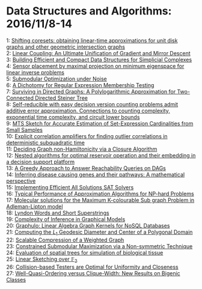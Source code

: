 # Data Structures and Algorithms: 2016/11/8-14  
1: [Shifting coresets: obtaining linear-time approximations for unit disk  graphs and other geometric intersection graphs](https://doi.org/10.48550/arXiv.1402.4722)  
2: [Linear Coupling: An Ultimate Unification of Gradient and Mirror Descent](https://doi.org/10.48550/arXiv.1407.1537)  
3: [Building Efficient and Compact Data Structures for Simplicial Complexes](https://doi.org/10.48550/arXiv.1503.07444)  
4: [Sensor placement by maximal projection on minimum eigenspace for linear  inverse problems](https://doi.org/10.48550/arXiv.1506.00747)  
5: [Submodular Optimization under Noise](https://doi.org/10.48550/arXiv.1601.03095)  
6: [A Dichotomy for Regular Expression Membership Testing](https://doi.org/10.48550/arXiv.1611.00918)  
7: [Surviving in Directed Graphs: A Polylogarithmic Approximation for  Two-Connected Directed Steiner Tree](https://doi.org/10.48550/arXiv.1611.01644)  
8: [Self-reducible with easy decision version counting problems admit  additive error approximation. Connections to counting complexity, exponential  time complexity, and circuit lower bounds](https://doi.org/10.48550/arXiv.1611.01706)  
9: [MTS Sketch for Accurate Estimation of Set-Expression Cardinalities from  Small Samples](https://doi.org/10.48550/arXiv.1611.01853)  
10: [Explicit correlation amplifiers for finding outlier correlations in  deterministic subquadratic time](https://doi.org/10.48550/arXiv.1606.05608)  
11: [Deciding Graph non-Hamiltonicity via a Closure Algorithm](https://doi.org/10.48550/arXiv.1611.01710)  
12: [Nested algorithms for optimal reservoir operation and their embedding in  a decision support platform](https://doi.org/10.48550/arXiv.1611.02308)  
13: [A Greedy Approach to Answer Reachability Queries on DAGs](https://doi.org/10.48550/arXiv.1611.02506)  
14: [Inferring disease causing genes and their pathways: A mathematical  perspective](https://doi.org/10.48550/arXiv.1611.02538)  
15: [Implementing Efficient All Solutions SAT Solvers](https://doi.org/10.48550/arXiv.1510.00523)  
16: [Typical Performance of Approximation Algorithms for NP-hard Problems](https://doi.org/10.48550/arXiv.1605.04679)  
17: [Molecular solutions for the Maximum K-colourable Sub graph Problem in  Adleman-Lipton model](https://doi.org/10.48550/arXiv.1610.07294)  
18: [Lyndon Words and Short Superstrings](https://doi.org/10.48550/arXiv.1205.6787)  
19: [Complexity of Inference in Graphical Models](https://doi.org/10.48550/arXiv.1206.3240)  
20: [Graphulo: Linear Algebra Graph Kernels for NoSQL Databases](https://doi.org/10.48550/arXiv.1508.07372)  
21: [Computing the $L_1$ Geodesic Diameter and Center of a Polygonal Domain](https://doi.org/10.48550/arXiv.1512.07160)  
22: [Scalable Compression of a Weighted Graph](https://doi.org/10.48550/arXiv.1611.03159)  
23: [Constrained Submodular Maximization via a Non-symmetric Technique](https://doi.org/10.48550/arXiv.1611.03253)  
24: [Evaluation of spatial trees for simulation of biological tissue](https://doi.org/10.48550/arXiv.1611.03358)  
25: [Linear Sketching over $\mathbb F_2$](https://doi.org/10.48550/arXiv.1611.01879)  
26: [Collision-based Testers are Optimal for Uniformity and Closeness](https://doi.org/10.48550/arXiv.1611.03579)  
27: [Well-Quasi-Ordering versus Clique-Width: New Results on Bigenic Classes](https://doi.org/10.48550/arXiv.1611.03671)  